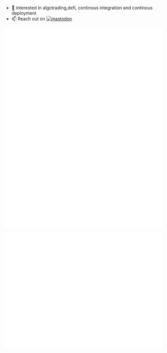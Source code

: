 - 👀 interested in algotrading,defi, continous integration and continous deployment
- 📫 Reach out on [![mastodon](https://badgen.net/badge/icon/mastodon/purple?icon=mastodon&label)](@MrAniki@mastodon.social)

![Metrics](/github-metrics.svg)

![Metrics](/metrics.plugin.habits.facts.svg)
<!---
mraniki/mraniki is a ✨ special ✨ repository because its `README.md` (this file) appears on your GitHub profile.
You can click the Preview link to take a look at your changes.
--->
